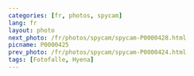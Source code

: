 ```yaml
---
categories: [fr, photos, spycam]
lang: fr
layout: photo
next_photo: /fr/photos/spycam/spycam-P0000428.html
picname: P0000425
prev_photo: /fr/photos/spycam/spycam-P0000424.html
tags: [Fotofalle, Hyena]
---
```

